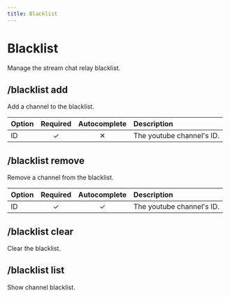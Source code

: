 ```yaml
---
title: Blacklist
---
```


# Blacklist <Badge type='tip' text='Slash command' />

Manage the stream chat relay blacklist.

## /blacklist add

Add a channel to the blacklist.

| Option | Required | Autocomplete | Description               |
| ------ | :------: | :----------: | :------------------------ |
| ID     |    ✓     |      ✕       | The youtube channel's ID. |

## /blacklist remove

Remove a channel from the blacklist.

| Option | Required | Autocomplete | Description               |
| ------ | :------: | :----------: | :------------------------ |
| ID     |    ✓     |      ✓       | The youtube channel's ID. |

## /blacklist clear

Clear the blacklist.

## /blacklist list

Show channel blacklist.
